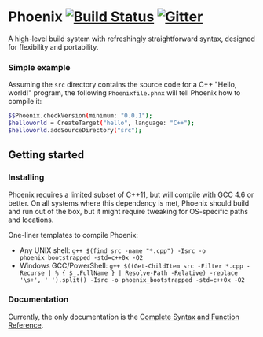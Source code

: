 Phoenix [![Build Status](https://travis-ci.org/phoenix-build/phoenix.svg?branch=master)](https://travis-ci.org/phoenix-build/phoenix) [![Gitter](https://badges.gitter.im/Join%20Chat.svg)](https://gitter.im/phoenix-build/phoenix?utm_source=badge&utm_medium=badge&utm_campaign=pr-badge&utm_content=badge)
====================================
A high-level build system with refreshingly straightforward syntax, designed for flexibility and portability.

### Simple example
Assuming the `src` directory contains the source code for a C++ "Hello, world!" program, the following `Phoenixfile.phnx` will tell Phoenix how to compile it:
```bash
$$Phoenix.checkVersion(minimum: "0.0.1");
$helloworld = CreateTarget("hello", language: "C++");
$helloworld.addSourceDirectory("src");
```

## Getting started
### Installing
Phoenix requires a limited subset of C++11, but will compile with GCC 4.6 or better. On all systems where this dependency is met, Phoenix should build and run out of the box, but it might require tweaking for OS-specific paths and locations.

One-liner templates to compile Phoenix:
 * Any UNIX shell: `g++ $(find src -name "*.cpp") -Isrc -o phoenix_bootstrapped -std=c++0x -O2`
 * Windows GCC/PowerShell: `g++ $((Get-ChildItem src -Filter *.cpp -Recurse | % { $_.FullName } | Resolve-Path -Relative) -replace '\s+', ' ').split() -Isrc -o phoenix_bootstrapped -std=c++0x -O2`

### Documentation
Currently, the only documentation is the [Complete Syntax and Function Reference](https://github.com/phoenix-build/phoenix/wiki/Complete-Syntax-and-Function-Reference).
